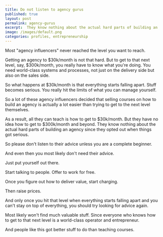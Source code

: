 ```yaml
---
title: Do not listen to agency gurus
published: true
layout: post
permalink: agency-gurus
excerpt:  They know nothing about the actual hard parts of building an agency since they opted out when things got serious.
image: /images/default.png
categories: profiles, entrepreneurship
---
```


Most "agency influencers" never reached the level you want to reach.

Getting an agency to $30k/month is not that hard. But to get to that next level, say, $300k/month, you really have to know what you're doing. You need world-class systems and processes, not just on the delivery side but also on the sales side.

So what happens at $30k/month is that everything starts falling apart. Stuff becomes serious. You really hit the limits of what you can manage yourself.

So a lot of these agency influencers decided that selling courses on how to build an agency is actually a lot easier than trying to get to the next level themselves.

As a result, all they can teach is how to get to $30k/month. But they have no idea how to get to $300k/month and beyond. They know nothing about the actual hard parts of building an agency since they opted out when things got serious.

So please don't listen to their advice unless you are a complete beginner.

And even then you most likely don't need their advice. 

Just put yourself out there. 

Start talking to people. Offer to work for free. 

Once you figure out how to deliver value, start charging. 

Then raise prices. 

And only once you hit that level when everything starts falling apart and you can't stay on top of everything, you should try looking for advice again. 

Most likely won't find much valuable stuff. Since everyone who knows how to get to that next level is a world-class operator and entrepreneur.

And people like this got better stuff to do than teaching courses.